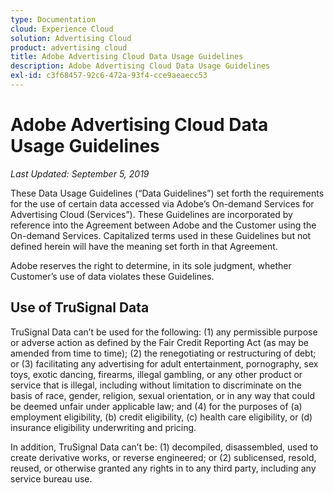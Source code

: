 ```yaml
---
type: Documentation
cloud: Experience Cloud
solution: Advertising Cloud
product: advertising cloud
title: Adobe Advertising Cloud Data Usage Guidelines
description: Adobe Advertising Cloud Data Usage Guidelines
exl-id: c3f68457-92c6-472a-93f4-cce9aeaecc53
---
```

# Adobe Advertising Cloud Data Usage Guidelines

*Last Updated: September 5, 2019*

These Data Usage Guidelines (“Data Guidelines”) set forth the requirements for the use of certain data accessed via Adobe’s On-demand Services for Advertising Cloud (Services”). These Guidelines are incorporated by reference into the Agreement between Adobe and the Customer using the On-demand Services. Capitalized terms used in these Guidelines but not defined herein will have the meaning set forth in that Agreement.

Adobe reserves the right to determine, in its sole judgment, whether Customer’s use of data violates these Guidelines.

## Use of TruSignal Data

TruSignal Data can’t be used for the following: (1) any permissible purpose or adverse action as defined by the Fair Credit Reporting Act (as may be amended from time to time); (2) the renegotiating or restructuring of debt; or (3) facilitating any advertising for adult entertainment, pornography, sex toys, exotic dancing, firearms, illegal gambling, or any other product or service that is illegal, including without limitation to discriminate on the basis of race, gender, religion, sexual orientation, or in any way that could be deemed unfair under applicable law; and (4) for the purposes of (a) employment eligibility, (b) credit eligibility, (c) health care eligibility, or (d) insurance eligibility underwriting and pricing.

In addition, TruSignal Data can’t be: (1) decompiled, disassembled, used to create derivative works, or reverse engineered; or (2) sublicensed, resold, reused, or otherwise granted any rights in to any third party, including any service bureau use.
